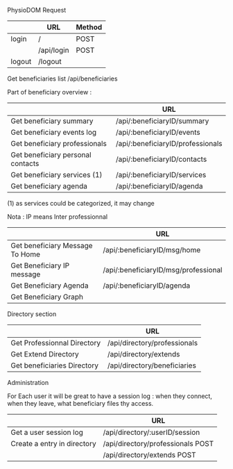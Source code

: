 PhysioDOM Request

|                                   | URL                  | Method
|-----------------------------------|----------------------|--------------
| login                             | /                    |  POST
|                                   | /api/login           |  POST
| logout                            | /logout              |

Get beneficiaries list            /api/beneficiaries

Part of beneficiary overview :

|                                   | URL
|-----------------------------------|--------------------------------------------------------------------------
| Get beneficiary summary           | /api/:beneficiaryID/summary
| Get beneficiary events log        | /api/:beneficiaryID/events
| Get beneficiary professionals     | /api/:beneficiaryID/professionals
| Get beneficiary personal contacts | /api/:beneficiaryID/contacts
| Get beneficiary services (1)      | /api/:beneficiaryID/services  
| Get beneficiary agenda            | /api/:beneficiaryID/agenda

(1) as services could be categorized, it may change 

Nota : IP means Inter professionnal

|                                   | URL
|-----------------------------------|--------------------------------------------------------------------------
| Get beneficiary Message To Home   | /api/:beneficiaryID/msg/home
| Get Beneficiary IP message        | /api/:beneficiaryID/msg/professional
| Get Beneficiary Agenda            | /api/:beneficiaryID/agenda
| Get Beneficiary Graph             | 

Directory section

|                                   | URL
|-----------------------------------|--------------------------------------------------------------------------
| Get Professionnal Directory       | /api/directory/professionals
| Get Extend Directory              | /api/directory/extends
| Get beneficiaries Directory       | /api/directory/beneficiaries

Administration

For Each user it will be great to have a session log : when they connect, when they leave, what beneficiary files thy access.

|                                   | URL
|-----------------------------------|--------------------------------------------------------------------------
| Get a user session log            | /api/directory/:userID/session
| Create a entry in directory       | /api/directory/professionals     POST
|                                   | /api/directory/extends           POST

